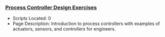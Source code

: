 ### [Process Controller Design Exercises](https://www.apmonitor.com/pdc/index.php/Main/ControllerDesign)
- Scripts Located: 0
- Page Description: Introduction to process controllers with examples of actuators, sensors, and controllers for engineers.
